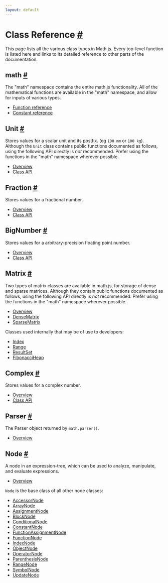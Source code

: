 ```yaml
---
layout: default
---
```



<h1 id="class-reference">Class Reference <a href="#class-reference" title="Permalink">#</a></h1>

This page lists all the various class types in Math.js. Every top-level function is listed here and links to its detailed reference to other parts of the documentation.

<h2 id="math">math <a href="#math" title="Permalink">#</a></h2>

The "math" namespace contains the entire math.js functionality. All of the mathematical functions are available in the "math" namespace, and allow for inputs of various types.

- [Function reference](functions.html)
- [Constant reference](constants.html)


<h2 id="unit">Unit <a href="#unit" title="Permalink">#</a></h2>

Stores values for a scalar unit and its postfix. (eg `100 mm` or `100 kg`). Although the `Unit` class contains public functions documented as follows, using the following API directly is *not* recommended. Prefer using the functions in the "math" namespace wherever possible.

- [Overview](../datatypes/units.html)
- [Class API](classes/unit.html)


<h2 id="fraction">Fraction <a href="#fraction" title="Permalink">#</a></h2>

Stores values for a fractional number.

- [Overview](../datatypes/fractions.html)
- [Class API](https://github.com/infusion/Fraction.js/)

<h2 id="bignumber">BigNumber <a href="#bignumber" title="Permalink">#</a></h2>

Stores values for a arbitrary-precision floating point number.

- [Overview](../datatypes/bignumbers.html)
- [Class API](http://mikemcl.github.io/decimal.js/)


<h2 id="matrix">Matrix <a href="#matrix" title="Permalink">#</a></h2>

Two types of matrix classes are available in math.js, for storage of dense and sparse matrices. Although they contain public functions documented as follows, using the following API directly is *not* recommended. Prefer using the functions in the "math" namespace wherever possible.

- [Overview](../datatypes/matrices.html)
- [DenseMatrix](classes/densematrix.html)
- [SparseMatrix](classes/sparsematrix.html)

Classes used internally that may be of use to developers:

- [Index](classes/matrixindex.html)
- [Range](classes/matrixrange.html)
- [ResultSet](classes/matrixrange.html)
- [FibonacciHeap](classes/fibonacciheap.html)

<h2 id="complex">Complex <a href="#complex" title="Permalink">#</a></h2>

Stores values for a complex number.

- [Overview](../datatypes/complex_numbers.html)
- [Class API](https://github.com/infusion/Complex.js/)

<h2 id="parser">Parser <a href="#parser" title="Permalink">#</a></h2>

The Parser object returned by `math.parser()`.

- [Overview](../expressions/parsing.html)

<h2 id="node">Node <a href="#node" title="Permalink">#</a></h2>

A node in an expression-tree, which can be used to analyze, manipulate, and evaluate expressions.

- [Overview](expressions/expression_trees.html)

`Node` is the base class of all other node classes:

- [AccessorNode](../expressions/expression_trees.md#accessornode)
- [ArrayNode](../expressions/expression_trees.md#arraynode)
- [AssignmentNode](../expressions/expression_trees.md#assignmentnode)
- [BlockNode](../expressions/expression_trees.md#blocknode)
- [ConditionalNode](../expressions/expression_trees.md#conditionalnode)
- [ConstantNode](../expressions/expression_trees.md#constantnode)
- [FunctionAssignmentNode](../expressions/expression_trees.md#functionassignmentnode)
- [FunctionNode](../expressions/expression_trees.md#functionnode)
- [IndexNode](../expressions/expression_trees.md#indexnode)
- [ObjectNode](../expressions/expression_trees.md#objectnode)
- [OperatorNode](../expressions/expression_trees.md#operatornode)
- [ParenthesisNode](../expressions/expression_trees.md#parenthesisnode)
- [RangeNode](../expressions/expression_trees.md#rangenode)
- [SymbolNode](../expressions/expression_trees.md#symbolnode)
- [UpdateNode](../expressions/expression_trees.md#updatenode)
